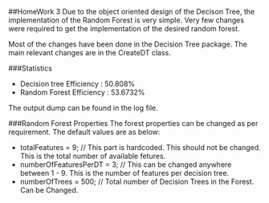 ##HomeWork 3
Due to the object oriented design of the Decison Tree, the implementation of the Random Forest is very simple.
Very few changes were required to get the implementation of the desired random forest.

Most of the changes have been done in the Decision Tree package. The main relevant changes
are in the CreateDT class.

###Statistics
- Decision tree Efficiency : 50.808%
- Random Forest Efficiency : 53.6732%

The output dump can be found in the log file.

###Random Forest Properties
The forest properties can be changed as per requirement.
The default values are as below:
 - totalFeatures = 9; // This part is hardcoded. This should not be changed. This is the total number of available fetures.
 - numberOfFeaturesPerDT = 3; // This can be changed anywhere between 1 - 9. This is the number of features per decision tree.
 - numberOfTrees = 500; // Total number of Decision Trees in the Forest. Can be Changed.
